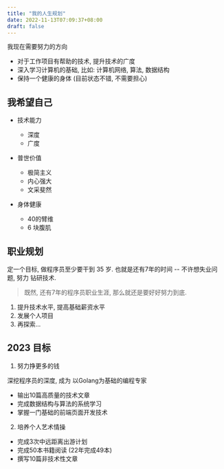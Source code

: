 ```yaml
---
title: "我的人生规划"
date: 2022-11-13T07:09:37+08:00
draft: false
---
```


我现在需要努力的方向

- 对于工作项目有帮助的技术, 提升技术的广度
- 深入学习计算机的基础, 比如: 计算机网络, 算法, 数据结构
- 保持一个健康的身体 (目前状态不错, 不需要担心)

## 我希望自己

- 技术能力
	- 深度
	- 广度

- 普世价值
	- 极简主义
	- 内心强大
	- 文采斐然

- 身体健康
	- 40的臂维
	- 6 块腹肌

## 职业规划 

定一个目标, 做程序员至少要干到 35 岁. 也就是还有7年的时间 -- 不许想失业问题, 努力
钻研技术.

> 既然, 还有7年的程序员职业生涯, 那么就还是要好好努力到底.

1. 提升技术水平, 提高基础薪资水平
2. 发展个人项目
3. 再探索...

## 2023 目标

1. 努力挣更多的钱

深挖程序员的深度, 成为 以Golang为基础的编程专家

- 输出10篇高质量的技术文章
- 完成数据结构与算法的系统学习
- 掌握一门基础的前端页面开发技术

2. 培养个人艺术情操

- 完成3次中远距离出游计划
- 完成50本书籍阅读 (22年完成49本)
- 撰写10篇非技术性文章

